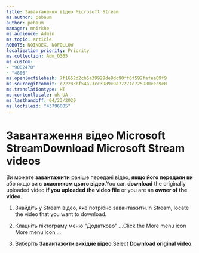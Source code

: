 ```yaml
---
title: Завантаження відео Microsoft Stream
ms.author: pebaum
author: pebaum
manager: mnirkhe
ms.audience: Admin
ms.topic: article
ROBOTS: NOINDEX, NOFOLLOW
localization_priority: Priority
ms.collection: Adm_O365
ms.custom:
- "9002470"
- "4806"
ms.openlocfilehash: 7f1652d2cb5a39929de9dc90ff6f592fafea09f9
ms.sourcegitcommit: c22283bf54a23cc3989e9a77271e725980eec9e0
ms.translationtype: HT
ms.contentlocale: uk-UA
ms.lasthandoff: 04/23/2020
ms.locfileid: "43796005"
---
```

# <a name="download-microsoft-stream-videos"></a><span data-ttu-id="d671b-102">Завантаження відео Microsoft Stream</span><span class="sxs-lookup"><span data-stu-id="d671b-102">Download Microsoft Stream videos</span></span>

<span data-ttu-id="d671b-103">Ви можете **завантажити** раніше передані відео, **якщо його передали ви** або якщо ви є **власником цього відео**.</span><span class="sxs-lookup"><span data-stu-id="d671b-103">You can **download** the originally uploaded video **if you uploaded the video file** or you are an **owner of the video**.</span></span>

1. <span data-ttu-id="d671b-104">Знайдіть у Stream відео, яке потрібно завантажити.</span><span class="sxs-lookup"><span data-stu-id="d671b-104">In Stream, locate the video that you want to download.</span></span>

2. <span data-ttu-id="d671b-105">Клацніть піктограму меню "Додатково" *...*</span><span class="sxs-lookup"><span data-stu-id="d671b-105">Click the More menu icon More menu icon *...*</span></span>

3. <span data-ttu-id="d671b-106">Виберіть **Завантажити вихідне відео**.</span><span class="sxs-lookup"><span data-stu-id="d671b-106">Select **Download original video**.</span></span>
